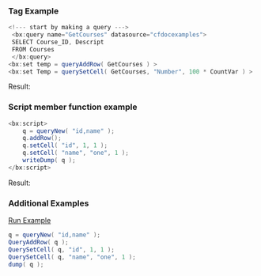 ### Tag Example

 


```java
<!--- start by making a query ---> 
 <bx:query name="GetCourses" datasource="cfdocexamples"> 
 SELECT Course_ID, Descript 
 FROM Courses 
 </bx:query> 
<bx:set temp = queryAddRow( GetCourses ) > 
<bx:set Temp = querySetCell( GetCourses, "Number", 100 * CountVar ) > 
```

Result: 

### Script member function example




```java
<bx:script>
	q = queryNew( "id,name" );
	q.addRow();
	q.setCell( "id", 1, 1 );
	q.setCell( "name", "one", 1 );
	writeDump( q );
</bx:script>

```

Result: 

### Additional Examples

<a href="https://try.boxlang.io/?code=eJwrVLBVKCxNLar0Sy3XUFDKTNHJS8xNVVLQtOYKBAk7pqQE5QNlCuEiwaklzqk5OUAhHZB6JR0FQyDCLg02C0jn54EosKKU0twCqHEAHzIjhw%3D%3D" target="_blank">Run Example</a>

```java
q = queryNew( "id,name" );
QueryAddRow( q );
QuerySetCell( q, "id", 1, 1 );
QuerySetCell( q, "name", "one", 1 );
dump( q );

```


